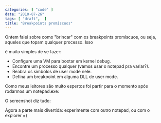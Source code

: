 ```yaml
---
categories: [ "code" ]
date: "2010-07-26"
tags: [ "draft",  ]
title: "Breakpoints promíscuos"
---
```

Ontem falei sobre como "brincar" com os breakpoints promíscuos, ou seja, aqueles que topam qualquer processo. Isso

é muito simples de se fazer:

- Configure uma VM para bootar em kernel debug.
- Encontre um processo qualquer (vamos usar o notepad pra variar?).
- Reabra os símbolos de user mode nele.
- Defina um breakpoint em alguma DLL de user mode.

Como meus leitores são muito espertos foi partir para o momento após rodarmos um notepad.exe:


O screenshot diz tudo:

Agora a parte mais divertida: experimente com outro notepad, ou com o explorer =)
